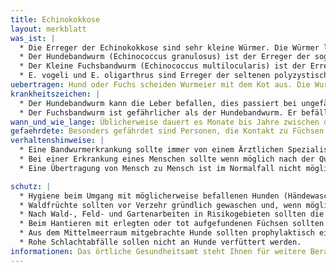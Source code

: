 ```yaml
---
title: Echinokokkose
layout: merkblatt
was_ist: |
  * Die Erreger der Echinokokkose sind sehr kleine Würmer. Die Würmer leben normalerweise im Dünndarm von Tieren. Ein anderer Name für Echinokokkose sind Fuchsbandwurmerkrankung oder Hundebandwurmerkrankung. Es gibt verschiedene Untertypen der Würmer, die unterschiedliche Tiere befallen. 
  * Der Hundebandwurm (Echinococcus granulosus) ist der Erreger der sogenannten zystischen Echinokokkose. Er lebt normalerweise im Hund, Wolf oder Fuchs. Im Verlauf seines Lebens kann er aber auch Schafe, andere Wiederkäuer, Schweine und den Mensch befallen. 
  * Der Kleine Fuchsbandwurm (Echinococcus multilocularis) ist der Erreger der alveolären Echinokokkose. Er lebt normalerweise im Fuchs oder Hund und zeitweilig in der Feldmaus, anderen Nagetieren oder dem Menschen. 
  * E. vogeli und E. oligarthrus sind Erreger der seltenen polyzystischen Echinokokkose. Diese kommt praktisch nur in Süd- und Mittelamerika vor.
uebertragen: Hund oder Fuchs scheiden Wurmeier mit dem Kot aus. Die Wurmeier können lange in der Natur überleben und die Witterung überstehen. Menschen können sich anstecken, wenn sie die Eier in den Mund bekommen. Dies passiert z.B. über kontaminierte Felle, verunreinigte Nahrung oder verunreinigte Hände. Es erfolgt keine Übertragung von Mensch zu Mensch.
krankheitszeichen: |
  * Der Hundebandwurm kann die Leber befallen, dies passiert bei ungefähr 6 von 10 Menschen. Der Hundebandwurm kann auch die Lunge befallen, dies passiert bei 2 von 10 Menschen. Die Hundebandwürmer formen sogenannte Zysten, das ist ein abgegrenzter Bereich, der außen von einer Kapsel umgeben ist. Wenn die Leber befallen ist, kann es zu Bauchschmerzen, Gelbfärbung der Haut und Störungen der Blutgefäße kommen. Wenn die Lunge befallen ist, kann es zu Atembeschwerden und Husten kommen. In selten Fällen ist das Gehirn betroffen. Wenn die Kapsel aufbricht kann es zu allergischen Reaktionen kommen.
  * Der Fuchsbandwurm ist gefährlicher als der Hundebandwurm. Er befällt fast immer die Lunge. Die Zysten können dabei im Verlauf der Jahre immer größer werden und angrenzende Organe befallen. Der Fuchsbandwurm führt häufig zum Tode.
wann_und_wie_lange: Üblicherweise dauert es Monate bis Jahre zwischen der Aufnahme des Erregers und dem Beginn der ersten Krankheitszeichen.
gefaehrdete: Besonders gefährdet sind Personen, die Kontakt zu Füchsen oder Hunden haben. Auch Personen, die viel im Wald sind, haben ein höheres Risiko für die Erkrankung. Die Bandwürmer kommen in manchen Regionen der Erde häufig vor, in anderen Regionen sind sie selten. Der Hundebandwurm ist in Europa vor allem in den Mittelmeerstaaten zum Beispil in der Türkei. In Deutschland ist der Hundebandwurm selten. Der Fuchsbandwurm kommt vor allem in Mittel- und Osteuropa vor. Auch Japan, die USA und Kanada sind betroffen. In Deutschland ist der Bandwurm in Süddeutschland häufiger als in Nordeutschland.
verhaltenshinweise: |
  * Eine Bandwurmerkrankung sollte immer von einem Ärztlichen Spezialisten behandelt werden. Da es sich um in Deutschland selten behandelte Erkrankungen handelt, sollte die Therapie in einem ausgewiesenen Zentrum erfolgen. Die Krankheit kann behandelt werden durch Medikamente zum Beispiel Albendazol oder durch eine Operation. Auch eine Punktion der Zyste mit einer Auflösung durch Äthanol ist möglich.
  * Bei einer Erkrankung eines Menschen sollte wenn möglich nach der Quelle der Erkrankung gesucht werden. 
  * Eine Übertragung von Mensch zu Mensch ist im Normalfall nicht möglich. Nur bei  Operation müssen bestimmte hygienische Vorschriften eingehalten werden.

schutz: |
  * Hygiene beim Umgang mit möglicherweise befallenen Hunden (Händewaschen nach Kontakt, sichere Beseitigung des Kots). 
  * Waldfrüchte sollten vor Verzehr gründlich gewaschen und, wenn möglich, gekocht werden. 
  * Nach Wald-, Feld- und Gartenarbeiten in Risikogebieten sollten die Hände gründlich gewaschen werden. 
  * Beim Hantieren mit erlegten oder tot aufgefundenen Füchsen sollten Schutzmaßnahmen beachtet werden: Plastikhandschuhe, Plastiksäcke, sichere Entsorgung. 
  * Aus dem Mittelmeerraum mitgebrachte Hunde sollten prophylaktisch eine Entwurmung erhalten. 
  * Rohe Schlachtabfälle sollen nicht an Hunde verfüttert werden.
informationen: Das örtliche Gesundheitsamt steht Ihnen für weitere Beratung zur Verfügung. Weitere (Fach-) Informationen finden Sie auch im Internet auf den Seiten des Robert Koch Instituts (www.rki.de/) Weitere Informationen zum Thema Infektionsschutz durch Hygiene finden Sie auf den Seiten der Bundeszentrale für gesundheitliche Aufklärung (www.infektionsschutz.de).
---
```

